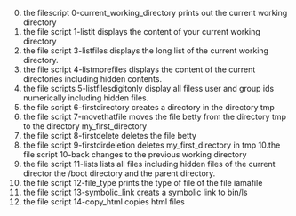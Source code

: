 0. the filescript 0-current_working_directory prints out the current working directory
2. the file script 1-listit displays the content of your current working directory
3. the file script 3-listfiles displays the long list of the current working directory.
4. the file script 4-listmorefiles displays the content of the current directories including hidden contents.
5. the file scripts 5-listfilesdigitonly display all filess user and group ids numerically including hidden files.
6. the file script 6-firstdirectory creates a directory in the directory tmp
7. the file script 7-movethatfile moves the file betty from the directory tmp to the directory my_first_directory
8. the file script 8-firstdelete deletes the file betty
9. the file script 9-firstdirdeletion deletes my_first_directory in tmp
10.the file script 10-back changes to the previous working directory
11. the file script 11-lists lists all files including hidden files of the current director the /boot directory and the parent directory.
12. the file script 12-file_type prints the type of file of the file iamafile
13. the file script 13-symbolic_link creats a symbolic link to bin/ls
14. the file script 14-copy_html copies html files
